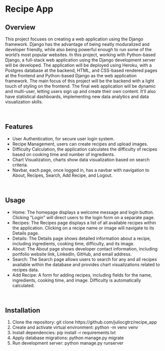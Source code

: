 # Recipe App

<h2>Overview</h2>
<p>
This project focuses on creating a web application using the Django framework. Django has the advantage of being neatly moduralized and developer friendly, while also being powerful enough to run some of the world’s most popular websites. In this project, working with Python-based Django, a full-stack web application using the Django development server will be developed. The application will be deployed using Heroku, with a Postgres database at the backend, HTML, and CSS-based rendered pages at the frontend and Python-based Django as the web application framework. The main focus of this project will be the backend with a light touch of styling on the frontend. The final web application will be dynamic and multi-user, letting users sign up and create their own content. It’ll also have statistical dashboards, implementing new data analytics and data visualization skills.
</p>

<br>

<h2>Features</h2>
<ul>
  <li>User Authentication, for secure user login system.</li>
  <li>Recipe Management, users can create recipes and upload images.</li>
  <li>Difficulty Calculation, the application calculates the difficulty of recipes based on cooking time and number of ingredients.</li>
  <li>Chart Visualization, charts show data visualization based on search criteria.</li>
  <li>Navbar, each page, once logged in, has a navbar with navigation to About, Recipes, Search, Add Recipe, and Logout.</li>
</ul>

<br>

<h2>Usage</h2>
<ul>
  <li>Home: The homepage displays a welcome message and login button. Clicking "Login" will direct users to the login form on a separate page.</li>
  <li>Recipes: The Recipes page displays a list of all available recipes within the application. Clicking on a recipe name or image will navigate to its Details page.</li>
  <li>Details: The Details page shows detailed information about a recipe, including ingredients, cooking time, difficulty, and its image.</li>
  <li>About: The About page shows developer contact information, including portfolio website link, LinkedIn, GitHub, and email address.</li>
  <li>Search: The Search page allows users to search for any and all recipes available within the database and provides chart visualizations related to recipes data.</li>
  <li>Add Recipe: A form for adding recipes, including fields for the name, ingredients, cooking time, and image. Difficulty is automatically calculated.</li>
</ul>

<br>

<h2>Installation</h2>
<ol>
  <li>Clone the repository: git clone https://github.com/juliocgtrz/recipe_app</li>
  <li>Create and activate virtual environment: python -m venv venv</li>
  <li>Install dependencies: pip install -r requirements.txt</li>
  <li>Apply database migrations: python manage.py migrate</li>
  <li>Run development server: python manage.py runserver</li>
</ol>
